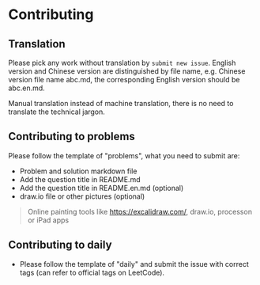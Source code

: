 # Contributing

## Translation

Please pick any work without translation by `submit new issue`. English version and Chinese version are distinguished by file name, e.g. Chinese version file name abc.md, the corresponding English version should be abc.en.md. 

Manual translation instead of machine translation, there is no need to translate the technical jargon.

## Contributing to problems

Please follow the template of "problems", what you need to submit are:

- Problem and solution markdown file
- Add the question title in README.md
- Add the question title in README.en.md (optional)
- draw.io file or other pictures (optional)

> Online painting tools like https://excalidraw.com/, draw.io, processon or iPad apps

## Contributing to daily

- Please follow the template of "daily" and submit the issue with correct tags (can refer to official tags on LeetCode).
